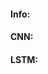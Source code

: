 <script src="https://cdnjs.cloudflare.com/ajax/libs/Chart.js/2.7.3/Chart.bundle.min.js"></script>
<script src="https://cdn.jsdelivr.net/npm/@tensorflow/tfjs@0.13.3/dist/tf.min.js"> </script>
<script src="https://cdnjs.cloudflare.com/ajax/libs/jquery/3.3.1/jquery.min.js"></script>
<script>    
    var predictionNumber = 0
    var config
    
    async function loadModels(){
        $('#info').text("Loading Model, please wait...")
        this.CNNModel = await tf.loadModel('kerasMLPTfjs/model.json')
        this.LSTMModel = await tf.loadModel('kerasLSTM/model.json')
        this.model = {
            "CNN": this.CNNModel,
            "LSTM": this.LSTMModel
        }
    }
    
    async function loadWordIndex(){
        $('#info').text("Loading word Index, please wait...")
        const wordIndexJson = await fetch('word_index_data.json')
        this.wordIndex = await wordIndexJson.json();
    }
    
    async function predictSentiment(){
        const inputText = $('#reviewText').val().trim().toLowerCase().replace(/(\.|\,|\!)/g, '').split(' ');
        
        const inputBuffer = tf.buffer([1, 100], 'int32');
        
        for (let i = 0; i < inputText.length; ++i) {
            const word = inputText[i];
            inputBuffer.set(this.wordIndex[word] + 3, 0, 100-inputText.length+i);
        }
        
        const input = inputBuffer.toTensor();

        predictionNumber = predictionNumber + 1
        config.data.labels.push(predictionNumber)

        $("#info").text("Running inference...")
        for(var key in this.model)
        {
            const predictOut = this.model[key].predict(input)
            const score = predictOut.dataSync()[0]
            predictOut.dispose()
            updatePredictionResults(key, score)
            updateComparisonChart(key, score)
        }
        $("#info").text("Inference Complete!")
    }
    
    
    async function updatePredictionResults(element, score)
    
    {
        let elementID = '#' + element + 'result'
        if (score>0.5){
            $(elementID).text("Positive review, Confidence: "+ score*100 + " %" )
        }
        else if (score<0.5){
            $(elementID).text("Negative review, Confidence: " + (1-score)*100 + " %")
        }
        else{
            $(elementID).text("Something went wrong")
        }
    }
    
    async function updateComparisonChart(element, score){
        if (element == 'CNN'){
            config.data.datasets[0].data.push(score)
        }
        else{
            config.data.datasets[1].data.push(score)
        }    
        window.myLine.update()
    }
    
    async function init(){
        await loadModels()
        await loadWordIndex()
        initChart()
        $('#info').text("Model and word index loaded, type in your review and hit predict to predict sentiment. Happy Predicting! :)")
        $('#predictDiv').css("display", "block")
    }
    
    async function initChart(){
        config = {
            type: 'line',
            data: {
                labels: [],
                datasets: [{
                    label: 'CNN',
                    backgroundColor: '#ff0000',
                    borderColor: "#ff0000",
                    data: [],
                    fill: false,
                }, {
                    label: 'LSTM',
                    fill: false,
                    backgroundColor: '#00ff00',
                    borderColor: '#00ff00',
                    data: [],
                }]
            },
            options: {
                responsive: true,
                title: {
                    display: true,
                    text: 'Realtime comparison'
                },
                tooltips: {
                    mode: 'index',
                    intersect: false,
                },
                hover: {
                    mode: 'nearest',
                    intersect: true
                },
                scales: {
                    xAxes: [{
                        display: true,
                        scaleLabel: {
                            display: true,
                            labelString: 'Prediction number'
                        }
                    }],
                    yAxes: [{
                        display: true,
                        scaleLabel: {
                            display: true,
                            labelString: 'Score'
                        }
                    }]
                }
            }
        };

        var ctx = document.getElementById('chartCanvas').getContext('2d');
        window.myLine = new Chart(ctx, config);
        
    }
    
    $( document ).ready(init);
</script>
    
<div id="predictDiv" style="display:none;">
    <div>
        <textarea rows="5" cols="70" id="reviewText" placeholder="Type your review here!"></textarea>
    </div>
    <button onclick="predictSentiment();" id="predictButton">Predict</button>
</div>
<div>
    <h4>Info:</h4>
    <p id="info"></p>
</div>
<div>
    <h4>CNN:</h4>
    <p id="CNNresult"></p>
</div>
<div>
    <h4>LSTM:</h4>
    <p id="LSTMresult"></p>
</div>

<div id="chartDiv">
    <canvas id="chartCanvas"></canvas>
</div>
